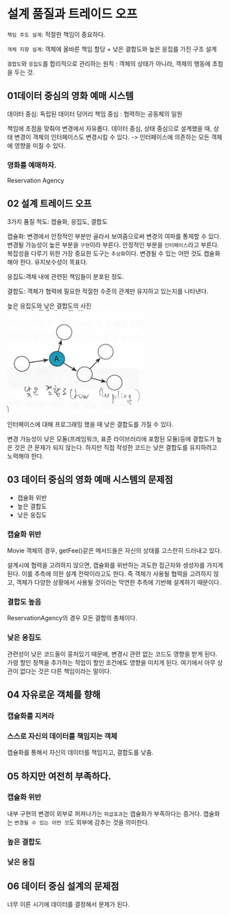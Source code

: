 # 설계 품질과 트레이드 오프

`책임 주도 설계`: 적절한 책임이 중요하다.

`객체 지향 설계`: 객체에 올바른 책임 할당 + 낮은 결합도와 높은 응집를 가진 구조 설계

`결합도`와 `응집도`를 합리적으로 관리하는 원칙 : 객체의 상태가 아니라, 객체의 행동에 초첨을 두는 것.

## 01데이터 중심의 영화 예매 시스템
데이터 중심: 독립된 데이터 덩어리
책임 중심 : 협력하는 공동체의 일원

책임에 초점을 맞춰야 변경에서 자유롭다.
데이터 중심, 상태 중심으로 설계했을 때, 상태 변경이 객체의 인터페이스도 변경시킬 수 있다. -> 인터페이스에 의존하는 모든 객체에 영향을 미칠 수 있다.

### 영화를 예매하자.
Reservation Agency

## 02 설계 트레이드 오프
3가지 품질 척도: 캡슐화, 응집도, 결합도

캡슐화: 변경에서 안정적인 부분만 골라서 보여줌으로써 변경의 여파를 통제할 수 있다.
변경될 가능성이 높은 부분을 `구현`이라 부른다. 안정적인 부분을 `인터페이스`라고 부른다.
복잡성을 다루기 위한 가장 중요한 도구는 `추상화`이다.
변경될 수 있는 어떤 것도 캡슐화 해야 한다.
유지보수성이 목표다. 

응집도:객체 내에 관련된 책임들이 분포된 정도.

결합도: 객체가 협력에 필요한 적절한 수준의 관계만 유지하고 있는지를 나타낸다.

높은 응집도와 낮은 결합도의 사진
![img.png](img.png)

인터페이스에 대해 프로그래밍 했을 때 낮은 결합도를 가질 수 있다.

변경 가능성이 낮은 모듈(프레임워크, 표준 라이브러리에 포함된 모듈)등에 결합도가 높은 것은 큰 문제가 되지 않는다.
하지만 직접 작성한 코드는 낮은 결합도를 유지하려고 노력해야 한다.

## 03 데이터 중심의 영화 예매 시스템의 문제점
- 캡슐화 위반
- 높은 결합도
- 낮은 응집도

### 캡슐화 위반
Movie 객체의 경우, getFee()같은 메서드들은 자신의 상태를 고스란히 드러내고 있다.

설계시에 협력을 고려하지 않으면, 캡슐화를 위반하는 과도한 접근자와 생성자를 가지게 된다.
이를 추측에 의한 설계 전략이라고도 한다. 즉 객체가 사용될 협력을 고려하지 않고, 객체가 다양한 상황에서 사용될 것이라는 막연한 추측에 기반해 설계하기 때문이다.


### 결합도 높음
ReservationAgency의 경우 모든 결합의 총체이다.

### 낮은 응집도
관련성이 낮은 코드들이 뭉처있기 때문에, 변경시 관련 없는 코드도 영향을 받게 된다.
가령 할인 정책을 추가하는 작업이 할인 조건에도 영향을 미치게 된다.
여기에서 아무 상관이 없다는 것은 다른 책임이라는 말이다.

## 04 자유로운 객체를 향해
### 캡슐화를 지켜라

### 스스로 자신의 데이터를 책임지는 객체
캡슐화를 통해서 자신의 데이터를 책임지고, 결합도를 낮춤.

## 05 하지만 여전히 부족하다.
### 캡슐화 위반
내부 구현의 변경이 외부로 퍼져나가는 `파급효과`는 캡슐화가 부족하다는 증거다.
캡슐화는 `변경될 수 있는 어떤 것`도 외부에 감추는 것을 의미한다.

### 높은 결합도

### 낮은 응집

## 06 데이터 중심 설계의 문제점
너무 이른 시기에 데이터를 결정해서 문제가 된다. 
